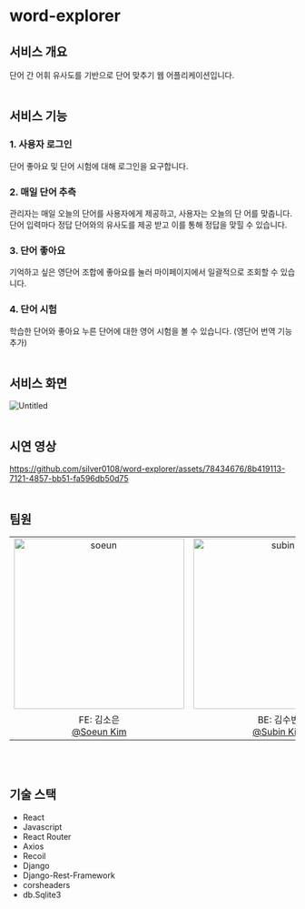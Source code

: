 # word-explorer
## 서비스 개요
단어 간 어휘 유사도를 기반으로 단어 맞추기 웹 어플리케이션입니다.
<br/><br/>

## 서비스 기능
### 1. 사용자 로그인
단어 좋아요 및 단어 시험에 대해 로그인을 요구합니다.
### 2. 매일 단어 추측
관리자는 매일 오늘의 단어를 사용자에게 제공하고, 사용자는 오늘의 단
어를 맞춥니다. 단어 입력마다 정답 단어와의 유사도를 제공 받고 이를 통해 정답을 맞힐
수 있습니다.
### 3. 단어 좋아요
기억하고 싶은 영단어 조합에 좋아요를 눌러 마이페이지에서 일괄적으로 조회할 수 있습니다.
### 4. 단어 시험
학습한 단어와 좋아요 누른 단어에 대한 영어 시험을 볼 수 있습니다. (영단어 번역 기능 추가)
<br/><br/>

## 서비스 화면
![Untitled](https://github.com/silver0108/word-explorer/assets/78434676/4dd53b60-da16-4504-bf60-5d003066369b)
<br/><br/>

## 시연 영상
https://github.com/silver0108/word-explorer/assets/78434676/8b419113-7121-4857-bb51-fa596db50d75
<br/><br/>

## 팀원
<table>
  <tbody>
    <tr>
      <td align="center"><img src="https://user-images.githubusercontent.com/66404477/229358312-ac729795-7298-42e7-a7bc-81581f9ed242.png" width="300px;" alt="soeun"/></td>
      <td align="center"><img src="https://user-images.githubusercontent.com/66404477/229358314-5537125b-0a28-4ba3-9f79-64f01f4c65a5.png" width="300px;" alt="subin"/></td>
   <tr/>
   <tr/>
      <td align="center">FE: 김소은<br/><a href="https://github.com/silver0108">@Soeun Kim</a></td>
      <td align="center">BE: 김수빈<br/><a href="https://github.com/soosbk">@Subin Kim</a></td>
    </tr>
  </tbody>
</table>
<br/><br/>

## 기술 스택
- React
- Javascript
- React Router
- Axios
- Recoil
- Django
- Django-Rest-Framework
- corsheaders
- db.Sqlite3
